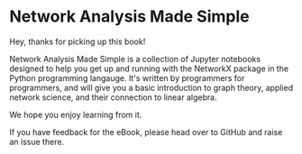 # Network Analysis Made Simple

Hey, thanks for picking up this book!

Network Analysis Made Simple is a collection of Jupyter notebooks
designed to help you get up and running with the NetworkX package
in the Python programming langauge.
It's written by programmers for programmers,
and will give you a basic introduction to
graph theory, applied network science,
and their connection to linear algebra.

We hope you enjoy learning from it.

If you have feedback for the eBook,
please head over to GitHub and raise an issue there.
